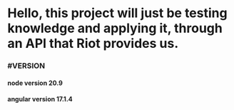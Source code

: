 <h1>Hello, this project will just be testing knowledge and applying it, through an API that Riot provides us.</h1>

<h3>#VERSION</h3>
<h4>node version 20.9</h4>
<h4>angular version 17.1.4</h4>
